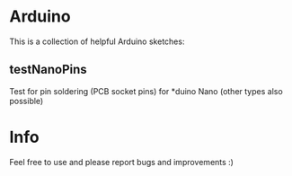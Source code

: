 # Arduino
This is a collection of helpful Arduino sketches:

## testNanoPins
Test for pin soldering (PCB socket pins) for \*duino Nano (other types also possible)

# Info
Feel free to use and please report bugs and improvements :)
